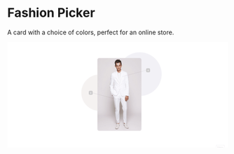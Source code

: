 # Fashion Picker

A card with a choice of colors, perfect for an online store.

![](assets/look.gif)